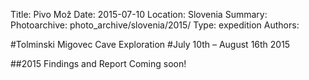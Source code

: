 Title: Pivo Mož
Date: 2015-07-10
Location: Slovenia
Summary:
Photoarchive: photo_archive/slovenia/2015/
Type: expedition
Authors:

#Tolminski Migovec Cave Exploration
#July 10th – August 16th 2015

##2015 Findings and Report
Coming soon!
